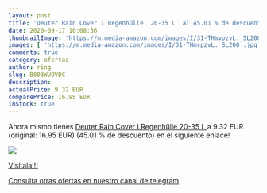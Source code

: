 ```yaml
---
layout: post
title: 'Deuter Rain Cover I Regenhülle  20-35 L  al 45.01 % de descuento'
date: 2020-09-17 10:08:56
thumbnailImage: 'https://m.media-amazon.com/images/I/31-THmvpzvL._SL200_.jpg'
images: [ 'https://m.media-amazon.com/images/I/31-THmvpzvL._SL200_.jpg' ]
comments: true
category: ofertas
author: ring
slug: B003WUOVDC
description:
actualPrice: 9.32 EUR
comparePrice: 16.95 EUR
inStock: true
---
```


Ahora mismo tienes [Deuter Rain Cover I Regenhülle  20-35 L ](https://www.amazon.com/dp/B003WUOVDC/?tag=redken08-20) a 9.32 EUR (original: 16.95 EUR) (45.01 %  de descuento) en el siguiente enlace!

[![](https://m.media-amazon.com/images/I/31-THmvpzvL._SL200_.jpg)](https://www.amazon.com/dp/B003WUOVDC/?tag=redken08-20)

[Visítala!!!](https://www.amazon.com/dp/B003WUOVDC/?tag=redken08-20)

[Consulta otras ofertas en nuestro canal de telegram](https://t.me/s/ofertas25)
